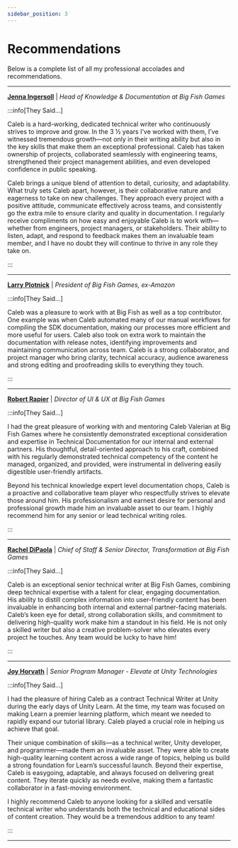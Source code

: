 ```yaml
---
sidebar_position: 3
---
```


# Recommendations

Below is a complete list of all my professional accolades and recommendations.

---

<span class="recom_name">**[Jenna Ingersoll](https://www.linkedin.com/in/jenna-ingersoll)**</span> <FAIcon icon="fa-brands fa-linkedin" size="1x" /> | _Head of Knowledge & Documentation at Big Fish Games_

:::info[They Said...]

Caleb is a hard-working, dedicated technical writer who continuously strives to improve and grow. In the 3 ½ years I’ve worked with them, I’ve witnessed tremendous growth—not only in their writing ability but also in the key skills that make them an exceptional professional. Caleb has taken ownership of projects, collaborated seamlessly with engineering teams, strengthened their project management abilities, and even developed confidence in public speaking.

Caleb brings a unique blend of attention to detail, curiosity, and adaptability. What truly sets Caleb apart, however, is their collaborative nature and eagerness to take on new challenges. They approach every project with a positive attitude, communicate effectively across teams, and consistently go the extra mile to ensure clarity and quality in documentation. I regularly receive compliments on how easy and enjoyable Caleb is to work with—whether from engineers, project managers, or stakeholders. Their ability to listen, adapt, and respond to feedback makes them an invaluable team member, and I have no doubt they will continue to thrive in any role they take on.

:::

---

<span class="recom_name">**[Larry Plotnick](https://www.linkedin.com/in/larry-plotnick-7a361a2/)**</span> <FAIcon icon="fa-brands fa-linkedin" size="1x" /> | _President of Big Fish Games, ex-Amazon_

:::info[They Said...]

Caleb was a pleasure to work with at Big Fish as well as a top contributor. One example was when Caleb automated many of our manual workflows for compiling the SDK documentation, making our processes more efficient and more useful for users. Caleb also took on extra work to maintain the documentation with release notes, identifying improvements and maintaining communication across team. Caleb is a strong collaborator, and project manager who bring clarity, technical accuracy, audience awareness and strong editing and proofreading skills to everything they touch.

:::

---

<span class="recom_name">**[Robert Rapier](https://www.linkedin.com/in/robertrapier/)**</span> <FAIcon icon="fa-brands fa-linkedin" size="1x" /> | _Director of UI & UX at Big Fish Games_

:::info[They Said...]

I had the great pleasure of working with and mentoring Caleb Valerian at Big Fish Games where he consistently demonstrated exceptional consideration and expertise in Technical Documentation for our internal and external partners. His thoughtful, detail-oriented approach to his craft, combined with his regularly demonstrated technical competency of the content he managed, organized, and provided, were instrumental in delivering easily digestible user-friendly artifacts.

Beyond his technical knowledge expert level documentation chops, Caleb is a proactive and collaborative team player who respectfully strives to elevate those around him. His professionalism and earnest desire for personal and professional growth made him an invaluable asset to our team. I highly recommend him for any senior or lead technical writing roles.

:::

---

<span class="recom_name">**[Rachel DiPaola](https://www.linkedin.com/in/racheldipaola)**</span> <FAIcon icon="fa-brands fa-linkedin" size="1x" /> | _Chief of Staff & Senior Director, Transformation at Big Fish Games_

:::info[They Said...]

Caleb is an exceptional senior technical writer at Big Fish Games, combining deep technical expertise with a talent for clear, engaging documentation. His ability to distill complex information into user-friendly content has been invaluable in enhancing both internal and external partner-facing materials. Caleb’s keen eye for detail, strong collaboration skills, and commitment to delivering high-quality work make him a standout in his field. He is not only a skilled writer but also a creative problem-solver who elevates every project he touches. Any team would be lucky to have him!

:::

---

<span class="recom_name">**[Joy Horvath](https://www.linkedin.com/in/joyhorvath)**</span> <FAIcon icon="fa-brands fa-linkedin" size="1x" /> | _Senior Program Manager - Elevate at Unity Technologies_

:::info[They Said...]

I had the pleasure of hiring Caleb as a contract Technical Writer at Unity during the early days of Unity Learn. At the time, my team was focused on making Learn a premier learning platform, which meant we needed to rapidly expand our tutorial library. Caleb played a crucial role in helping us achieve that goal.

Their unique combination of skills—as a technical writer, Unity developer, and programmer—made them an invaluable asset. They were able to create high-quality learning content across a wide range of topics, helping us build a strong foundation for Learn’s successful launch. Beyond their expertise, Caleb is easygoing, adaptable, and always focused on delivering great content. They iterate quickly as needs evolve, making them a fantastic collaborator in a fast-moving environment.

I highly recommend Caleb to anyone looking for a skilled and versatile technical writer who understands both the technical and educational sides of content creation. They would be a tremendous addition to any team!

:::

---
